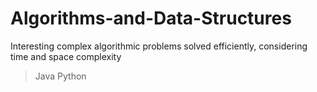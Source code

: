 # Algorithms-and-Data-Structures
Interesting complex algorithmic problems solved efficiently, considering time and space complexity

> Java
> Python

